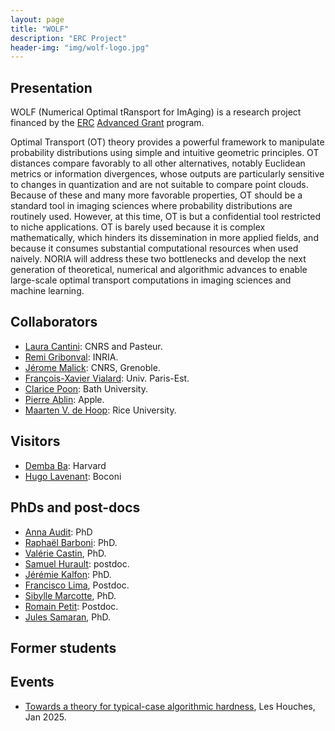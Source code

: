 ```yaml
---
layout: page
title: "WOLF"
description: "ERC Project"
header-img: "img/wolf-logo.jpg"
---
```



Presentation
-------------------
WOLF (Numerical Optimal tRansport for ImAging) is a research project financed by the [ERC](http://erc.europa.eu/) [Advanced Grant](https://erc.europa.eu/apply-grant/advanced-grant) program. 


Optimal Transport (OT) theory provides a powerful framework to manipulate probability distributions using simple and intuitive geometric principles. OT distances compare favorably to all other alternatives, notably Euclidean metrics or information divergences, whose outputs are particularly sensitive to changes in quantization and are not suitable to compare point clouds. Because of these and many more favorable properties, OT should be a standard tool in imaging sciences where probability distributions are routinely used. However, at this time, OT is but a confidential tool restricted to niche applications. OT is barely used because it is complex mathematically, which hinders its dissemination in more applied fields, and because it consumes substantial computational resources when used naively. NORIA will address these two bottlenecks and develop the next generation of theoretical, numerical and algorithmic advances to enable large-scale optimal transport computations in imaging sciences and machine learning.

Collaborators
-------------------

* [Laura Cantini](https://research.pasteur.fr/fr/member/laura-cantini/): CNRS and Pasteur.
* [Remi Gribonval](https://people.irisa.fr/Remi.Gribonval/): INRIA.
* [Jérome Malick](https://ljk.imag.fr/membres/Jerome.Malick/): CNRS, Grenoble.
* [François-Xavier Vialard](https://www.ceremade.dauphine.fr/~vialard/): Univ. Paris-Est.
* [Clarice Poon](https://cmhsp2.github.io/): Bath University.
* [Pierre Ablin](https://pierreablin.com/): Apple.
* [Maarten V. de Hoop](https://maartendehoop.rice.edu/): Rice University.

Visitors
-------------------

* [Demba Ba](https://seas.harvard.edu/person/demba-ba): Harvard
* [Hugo Lavenant](https://hugolav.github.io/): Boconi

PhDs and post-docs
-------------------

* [Anna Audit](): PhD
* [Raphaël Barboni](https://scholar.google.com/citations?user=tEu2ONgAAAAJ&hl=en): PhD.
* [Valérie Castin](https://samuelhurault.netlify.app/), PhD.
* [Samuel Hurault](): postdoc.
* [Jérémie Kalfon](https://www.jkobject.com/): PhD.
* [Francisco Lima](https://www.it.pt/Members/Index/35492), Postdoc.
* [Sibylle Marcotte](https://www.math.ens.psl.eu/instructor/sibylle-marcotte/), PhD.
* [Romain Petit](https://rpetit.github.io/): Postdoc.
* [Jules Samaran](https://github.com/jules-samaran), PhD.

Former students
-------------------


Events
-------------------

* [Towards a theory for typical-case algorithmic hardness](https://leshouches-algorithms.github.io/), Les Houches, Jan 2025.